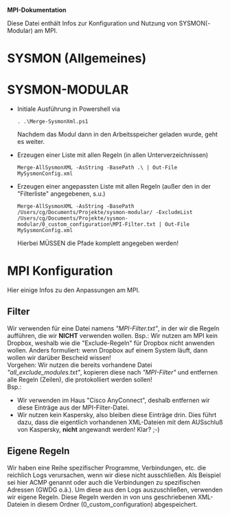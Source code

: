 **MPI-Dokumentation**

Diese Datei enthält Infos zur Konfiguration und Nutzung von SYSMON(-Modular) am MPI.

# SYSMON (Allgemeines)

# SYSMON-MODULAR

  * Initiale Ausführung in Powershell via   
    ```
    . .\Merge-SysmonXml.ps1
    ```  
    Nachdem das Modul dann in den Arbeitsspeicher geladen wurde, geht es weiter.

  * Erzeugen einer Liste mit allen Regeln (in allen Unterverzeichnissen)
    ```
    Merge-AllSysmonXML -AsString -BasePath .\ | Out-File MySysmonConfig.xml
    ```

  * Erzeugen einer angepassten Liste mit allen Regeln (außer den in der "Filterliste" angegebenen, s.u.)
    ```
    Merge-AllSysmonXML -AsString -BasePath /Users/cg/Documents/Projekte/sysmon-modular/ -ExcludeList /Users/cg/Documents/Projekte/sysmon-modular/0_custom_configuration\MPI-Filter.txt | Out-File MySysmonConfig.xml
    ```  
    Hierbei MÜSSEN die Pfade komplett angegeben werden!

# MPI Konfiguration
Hier einige Infos zu den Anpassungen am MPI. 
## Filter
Wir verwenden für eine Datei namens *"MPI-Filter.txt"*, in der wir die Regeln aufführen, die wir **NICHT** verwenden wollen. Bsp.: Wir nutzen am MPI kein Dropbox, weshalb wie die "Exclude-Regeln" für Dropbox nicht anwenden wollen. Anders formuliert: wenn Dropbox auf einem System läuft, dann wollen wir darüber Bescheid wissen!  
Vorgehen: Wir nutzen die bereits vorhandene Datei *"all_exclude_modules.txt"*, kopieren diese nach *"MPI-Filter"* und entfernen alle Regeln (Zeilen), die protokolliert werden sollen!  
Bsp.:  
* Wir verwenden im Haus "Cisco AnyConnect", deshalb entfernen wir diese Einträge aus der MPI-Filter-Datei. 
* Wir nutzen kein Kaspersky, also bleiben diese Einträge drin. Dies führt dazu, dass die eigentlich vorhandenen XML-Dateien mit dem AUSschluß von Kaspersky, **nicht** angewandt werden! Klar? ;-)


## Eigene Regeln
Wir haben eine Reihe spezifischer Programme, Verbindungen, etc. die reichlich Logs verursachen, wenn wir diese nicht ausschließen. Als Beispiel sei hier ACMP genannt oder auch die Verbindungen zu spezifischen Adressen (GWDG o.ä.). Um diese aus den Logs auszuschließen, verwenden wir eigene Regeln. Diese Regeln werden in von uns geschriebenen XML-Dateien in diesem Ordner (0_custom_configuration) abgespeichert.